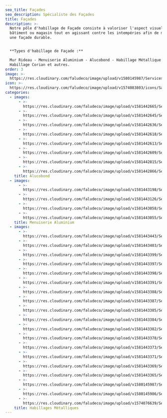 ```yaml
---
seo_title: Façades
seo_description: Spécialiste des Façades
title: Façades
description: >-
  Notre pôle d'habillage de Façade consiste à valoriser l'aspect visuel du
  bâtiment ou magasin tout en agissant contre les intempéries afin de maintenir
  une façade durable. 


  **Types d'habillage de Façade :**

  Mur Rideau - Menuiserie Aluminium - Alucobond - Habillage Métallique -
  Habillage Corian et autres.
order: 3
image: >-
  https://res.cloudinary.com/faludeco/image/upload/v1580145987/Services/Facades/Habillage%20M%C3%A9tallique/Segafredo_03_x3h0ze.jpg
icon: >-
  https://res.cloudinary.com/faludeco/image/upload/v1574083803/icons/Sans_titre-2_copie_o095ex.jpg
categories:
  - images:
      - >-
        https://res.cloudinary.com/faludeco/image/upload/v1581442665/Services/Facades/Alucobond/image02_gyocas.jpg
      - >-
        https://res.cloudinary.com/faludeco/image/upload/v1581442645/Services/Facades/Alucobond/Hotel_Facade_mxq1ej.jpg
      - >-
        https://res.cloudinary.com/faludeco/image/upload/v1581442636/Services/Facades/Alucobond/img188_eobrs3_hmwfpp.jpg
      - >-
        https://res.cloudinary.com/faludeco/image/upload/v1581442618/Services/Facades/Alucobond/img285_a0dspu_kp8inr.jpg
      - >-
        https://res.cloudinary.com/faludeco/image/upload/v1581442613/Services/Facades/Alucobond/img202_jhomf3_pg03b1.jpg
      - >-
        https://res.cloudinary.com/faludeco/image/upload/v1581442609/Services/Facades/Alucobond/FAcade-Orbis--750x474_b2teey.jpg
      - >-
        https://res.cloudinary.com/faludeco/image/upload/v1581442815/Services/Facades/Alucobond/20200111_175026_kf9abw.jpg
      - >-
        https://res.cloudinary.com/faludeco/image/upload/v1581442866/Services/Facades/Alucobond/20200111_175049_imfqnw.jpg
    title: Alucobond
  - images:
      - >-
        https://res.cloudinary.com/faludeco/image/upload/v1581443198/Services/Facades/Menuiserie%20Aluminium/14_feqiwr_bbljos.jpg
      - >-
        https://res.cloudinary.com/faludeco/image/upload/v1581443126/Services/Facades/Menuiserie%20Aluminium/P2110815_ifhjk4.jpg
      - >-
        https://res.cloudinary.com/faludeco/image/upload/v1581443058/Services/Facades/Menuiserie%20Aluminium/img299_vf6ey2_tkl05j.jpg
      - >-
        https://res.cloudinary.com/faludeco/image/upload/v1581443055/Services/Facades/Menuiserie%20Aluminium/Fenetres-Baies-coulissantes56b8b2722b999_qr3vcs.jpg
    title: Menuiserie Aluminium
  - images:
      - >-
        https://res.cloudinary.com/faludeco/image/upload/v1581443443/Services/Facades/Habillage%20M%C3%A9tallique/Alfa_Romeo1_kmxaye_j7dw3e.jpg
      - >-
        https://res.cloudinary.com/faludeco/image/upload/v1581443403/Services/Facades/Habillage%20M%C3%A9tallique/WhatsApp_Image_2019-06-11_at_08.20.11_19_j1gaeg_gaaj64.jpg
      - >-
        https://res.cloudinary.com/faludeco/image/upload/v1581443399/Services/Facades/Habillage%20M%C3%A9tallique/WhatsApp_Image_2020-02-06_at_09.23.06_16_qhc82u.jpg
      - >-
        https://res.cloudinary.com/faludeco/image/upload/v1581443397/Services/Facades/Habillage%20M%C3%A9tallique/WhatsApp_Image_2019-06-11_at_08.11.37_1_opxkbu_l8cvnz.jpg
      - >-
        https://res.cloudinary.com/faludeco/image/upload/v1581443398/Services/Facades/Habillage%20M%C3%A9tallique/FAUCHONCASABLANCA_005-693x1024_1_tovohx_k2aec2.jpg
      - >-
        https://res.cloudinary.com/faludeco/image/upload/v1581443391/Services/Facades/Habillage%20M%C3%A9tallique/WhatsApp_Image_2020-02-06_at_09.23.06_14_wwkvcj.jpg
      - >-
        https://res.cloudinary.com/faludeco/image/upload/v1581443388/Services/Facades/Habillage%20M%C3%A9tallique/img329_pxqs3i_bdjezn.jpg
      - >-
        https://res.cloudinary.com/faludeco/image/upload/v1581443387/Services/Facades/Habillage%20M%C3%A9tallique/WhatsApp_Image_2020-02-06_at_09.23.06_9_mh5ed1.jpg
      - >-
        https://res.cloudinary.com/faludeco/image/upload/v1581443385/Services/Facades/Habillage%20M%C3%A9tallique/img418_sejy4u_u6qugx.jpg
      - >-
        https://res.cloudinary.com/faludeco/image/upload/v1581443384/Services/Facades/Habillage%20M%C3%A9tallique/WhatsApp_Image_2020-02-04_at_11.40.19_1_stydkl.jpg
      - >-
        https://res.cloudinary.com/faludeco/image/upload/v1581443382/Services/Facades/Habillage%20M%C3%A9tallique/img417_fiy8gy_doqkdy.jpg
      - >-
        https://res.cloudinary.com/faludeco/image/upload/v1581443378/Services/Facades/Habillage%20M%C3%A9tallique/img416_iqvu7u_g593wq.jpg
      - >-
        https://res.cloudinary.com/faludeco/image/upload/v1581443373/Services/Facades/Habillage%20M%C3%A9tallique/FAUCHONCASABLANCA_014_g9hnwc_ugvhvg.jpg
      - >-
        https://res.cloudinary.com/faludeco/image/upload/v1581443371/Services/Facades/Habillage%20M%C3%A9tallique/img402_krmnla_zpweda.jpg
      - >-
        https://res.cloudinary.com/faludeco/image/upload/v1581443369/Services/Facades/Habillage%20M%C3%A9tallique/Escalier_PR_Media_zclm68_ycrurp.jpg
      - >-
        https://res.cloudinary.com/faludeco/image/upload/v1581443365/Services/Facades/Habillage%20M%C3%A9tallique/img76_bj8qxb_qhgvzx.jpg
      - >-
        https://res.cloudinary.com/faludeco/image/upload/v1580145987/Services/Facades/Habillage%20M%C3%A9tallique/Segafredo_03_x3h0ze.jpg
      - >-
        https://res.cloudinary.com/faludeco/image/upload/v1580145986/Services/Facades/Habillage%20M%C3%A9tallique/SEGAFREDO_010_ikb0yh.jpg
      - >-
        https://res.cloudinary.com/faludeco/image/upload/v1574076639/Services/Facades/Habillage%20M%C3%A9tallique/Umnia-Bank-78_h4sklj.jpg
    title: Habillages Métalliques
---
```


